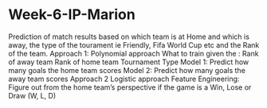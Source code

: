 # Week-6-IP-Marion
 Prediction of match results based on which team is at Home and which is away, the type of the tourament ie Friendly, Fifa World Cup etc and the Rank of the team.  Approach 1: Polynomial approach What to train given the :  Rank of away team  Rank of home team  Tournament Type  Model 1: Predict how many goals the home team scores  Model 2: Predict how many goals the away team scores  Approach 2 Logistic approach  Feature Engineering: Figure out from the home team’s perspective if the game is a Win, Lose or Draw (W, L, D)
